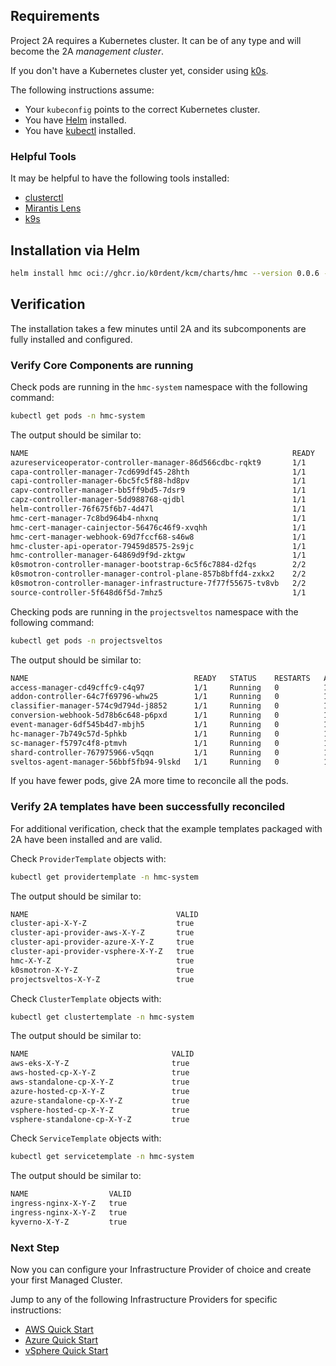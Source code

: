 ## Requirements

Project 2A requires a Kubernetes cluster. It can be of any type and will become
the 2A _management cluster_.

If you don't have a Kubernetes cluster yet, consider using
[k0s](https://docs.k0sproject.io/stable/install/).

The following instructions assume:

- Your `kubeconfig` points to the correct Kubernetes cluster.
- You have [Helm](https://helm.sh/docs/intro/install/) installed.
- You have [kubectl](https://kubernetes.io/docs/tasks/tools/) installed.

### Helpful Tools

It may be helpful to have the following tools installed:

- [clusterctl](https://cluster-api.sigs.k8s.io/user/quick-start.html?highlight=clusterctl#install-clusterctl)
- [Mirantis Lens](https://k8slens.dev/)
- [k9s](https://k9scli.io/)

## Installation via Helm

```bash
helm install hmc oci://ghcr.io/k0rdent/kcm/charts/hmc --version 0.0.6 -n hmc-system --create-namespace
```

## Verification

The installation takes a few minutes until 2A and its subcomponents are
fully installed and configured.

### Verify Core Components are running

Check pods are running in the `hmc-system` namespace with the following command:

```bash
kubectl get pods -n hmc-system
```

The output should be similar to:
```bash
NAME                                                           READY   STATUS
azureserviceoperator-controller-manager-86d566cdbc-rqkt9       1/1     Running
capa-controller-manager-7cd699df45-28hth                       1/1     Running
capi-controller-manager-6bc5fc5f88-hd8pv                       1/1     Running
capv-controller-manager-bb5ff9bd5-7dsr9                        1/1     Running
capz-controller-manager-5dd988768-qjdbl                        1/1     Running
helm-controller-76f675f6b7-4d47l                               1/1     Running
hmc-cert-manager-7c8bd964b4-nhxnq                              1/1     Running
hmc-cert-manager-cainjector-56476c46f9-xvqhh                   1/1     Running
hmc-cert-manager-webhook-69d7fccf68-s46w8                      1/1     Running
hmc-cluster-api-operator-79459d8575-2s9jc                      1/1     Running
hmc-controller-manager-64869d9f9d-zktgw                        1/1     Running
k0smotron-controller-manager-bootstrap-6c5f6c7884-d2fqs        2/2     Running
k0smotron-controller-manager-control-plane-857b8bffd4-zxkx2    2/2     Running
k0smotron-controller-manager-infrastructure-7f77f55675-tv8vb   2/2     Running
source-controller-5f648d6f5d-7mhz5                             1/1     Running
```

Checking pods are running in the `projectsveltos` namespace with the following command:
```sh
kubectl get pods -n projectsveltos
```

The output should be similar to:
```sh
NAME                                     READY   STATUS    RESTARTS   AGE
access-manager-cd49cffc9-c4q97           1/1     Running   0          16m
addon-controller-64c7f69796-whw25        1/1     Running   0          16m
classifier-manager-574c9d794d-j8852      1/1     Running   0          16m
conversion-webhook-5d78b6c648-p6pxd      1/1     Running   0          16m
event-manager-6df545b4d7-mbjh5           1/1     Running   0          16m
hc-manager-7b749c57d-5phkb               1/1     Running   0          16m
sc-manager-f5797c4f8-ptmvh               1/1     Running   0          16m
shard-controller-767975966-v5qqn         1/1     Running   0          16m
sveltos-agent-manager-56bbf5fb94-9lskd   1/1     Running   0          15m
```

If you have fewer pods, give 2A more time to reconcile all the pods.

### Verify 2A templates have been successfully reconciled

For additional verification, check that the example templates packaged with 2A have
been installed and are valid.

Check `ProviderTemplate` objects with:

```sh
kubectl get providertemplate -n hmc-system
```

The output should be similar to:

```sh
NAME                                 VALID
cluster-api-X-Y-Z                    true
cluster-api-provider-aws-X-Y-Z       true
cluster-api-provider-azure-X-Y-Z     true
cluster-api-provider-vsphere-X-Y-Z   true
hmc-X-Y-Z                            true
k0smotron-X-Y-Z                      true
projectsveltos-X-Y-Z                 true
```

Check `ClusterTemplate` objects with:

```bash
kubectl get clustertemplate -n hmc-system
```

The output should be similar to:

```bash
NAME                                VALID
aws-eks-X-Y-Z                       true
aws-hosted-cp-X-Y-Z                 true
aws-standalone-cp-X-Y-Z             true
azure-hosted-cp-X-Y-Z               true
azure-standalone-cp-X-Y-Z           true
vsphere-hosted-cp-X-Y-Z             true
vsphere-standalone-cp-X-Y-Z         true
```

Check `ServiceTemplate` objects with:

```sh
kubectl get servicetemplate -n hmc-system
```

The output should be similar to:

```sh
NAME                  VALID
ingress-nginx-X-Y-Z   true
ingress-nginx-X-Y-Z   true
kyverno-X-Y-Z         true
```

### Next Step

Now you can configure your Infrastructure Provider of choice and create your
first Managed Cluster.

Jump to any of the following Infrastructure Providers for specific instructions:

- [AWS Quick Start](aws.md)
- [Azure Quick Start](azure.md)
- [vSphere Quick Start](vsphere.md)
